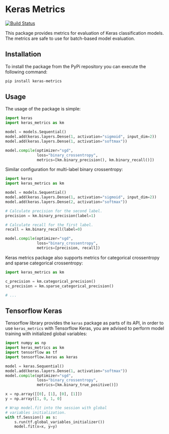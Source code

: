 # Keras Metrics

[![Build Status][BuildStatus]](https://travis-ci.org/netrack/keras-metrics)

This package provides metrics for evaluation of Keras classification models.
The metrics are safe to use for batch-based model evaluation.

## Installation

To install the package from the PyPi repository you can execute the following
command:
```sh
pip install keras-metrics
```

## Usage

The usage of the package is simple:
```py
import keras
import keras_metrics as km

model = models.Sequential()
model.add(keras.layers.Dense(1, activation="sigmoid", input_dim=2))
model.add(keras.layers.Dense(1, activation="softmax"))

model.compile(optimizer="sgd",
              loss="binary_crossentropy",
              metrics=[km.binary_precision(), km.binary_recall()])
```

Similar configuration for multi-label binary crossentropy:
```py
import keras
import keras_metrics as km

model = models.Sequential()
model.add(keras.layers.Dense(1, activation="sigmoid", input_dim=2))
model.add(keras.layers.Dense(2, activation="softmax"))

# Calculate precision for the second label.
precision = km.binary_precision(label=1)

# Calculate recall for the first label.
recall = km.binary_recall(label=0)

model.compile(optimizer="sgd",
              loss="binary_crossentropy",
              metrics=[precision, recall])
```

Keras metrics package also supports metrics for categorical crossentropy and
sparse categorical crossentropy:
```py
import keras_metrics as km

c_precision = km.categorical_precision()
sc_precision = km.sparse_categorical_precision()

# ...
```

## Tensorflow Keras

Tensorflow library provides the ```keras``` package as parts of its API, in
order to use ```keras_metrics``` with Tensorflow Keras, you are advised to
perform model training with initialized global variables:
```py
import numpy as np
import keras_metrics as km
import tensorflow as tf
import tensorflow.keras as keras

model = keras.Sequential()
model.add(keras.layers.Dense(1, activation="softmax"))
model.compile(optimizer="sgd",
              loss="binary_crossentropy",
              metrics=[km.binary_true_positive()])

x = np.array([[0], [1], [0], [1]])
y = np.array([1, 0, 1, 0]

# Wrap model.fit into the session with global
# variables initialization.
with tf.Session() as s:
    s.run(tf.global_variables_initializer())
    model.fit(x=x, y=y)
```

[BuildStatus]: https://travis-ci.org/netrack/keras-metrics.svg?branch=master
